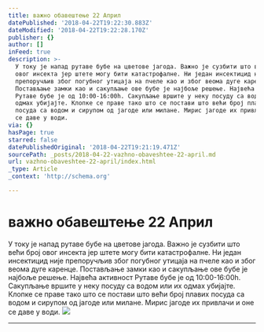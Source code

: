 ```yaml
---
title: важно обавештење 22 Април
datePublished: '2018-04-22T19:22:30.883Z'
dateModified: '2018-04-22T19:22:28.170Z'
publisher: {}
author: []
inFeed: true
description: >-
  У току је напад рутаве бубе на цветове јагода. Важно је сузбити што већи број
  овог инсекта јер штете могу бити катастрофалне. Ни један инсектицид није
  препоручљив због погубног утицаја на пчеле као и због веома дуге каренце.
  Постављање замки као и сакупљање ове бубе је најбоље решење. Највећа активност
  Рутаве бубе је од 10:00-16:00h. Сакупљање вршите у неку посуду са водом или их
  одмах убијајте. Клопке се праве тако што се постави што већи број плавих
  посуда са водом и сирупом од јагоде или милане. Мирис јагоде их привлачи и оне
  се даве у води.
via: {}
hasPage: true
starred: false
datePublishedOriginal: '2018-04-22T19:21:19.471Z'
sourcePath: _posts/2018-04-22-vazhno-obaveshtee-22-april.md
url: vazhno-obaveshtee-22-april/index.html
_type: Article
_context: 'http://schema.org'

---
```

# важно обавештење 22 Април

У току је напад рутаве бубе на цветове јагода. Важно је сузбити што већи број овог инсекта јер штете могу бити катастрофалне. Ни један инсектицид није препоручљив због погубног утицаја на пчеле као и због веома дуге каренце. Постављање замки као и сакупљање ове бубе је најбоље решење. Највећа активност Рутаве бубе је од 10:00-16:00h. Сакупљање вршите у неку посуду са водом или их одмах убијајте. Клопке се праве тако што се постави што већи број плавих посуда са водом и сирупом од јагоде или милане. Мирис јагоде их привлачи и оне се даве у води.
![](https://the-grid-user-content.s3-us-west-2.amazonaws.com/f57a159c-af7a-425f-906a-40d7091eb7c1.jpg)

---